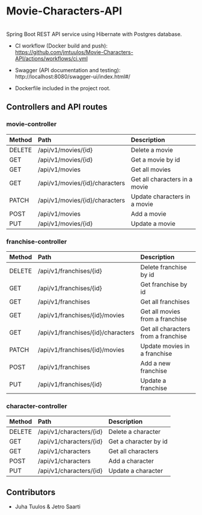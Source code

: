 # Movie-Characters-API

\
Spring Boot REST API service using Hibernate with Postgres database.


- CI workflow (Docker build and push):
https://github.com/jmtuulos/Movie-Characters-API/actions/workflows/ci.yml

- Swagger (API documentation and testing):
http://localhost:8080/swagger-ui/index.html#/

- Dockerfile included in the project root.  
   

## Controllers and API routes

### movie-controller  
| Method | Path                           | Description                   |
|:-------|:-------------------------------|:------------------------------|
| DELETE | /api/v1/movies/{id}            | Delete a movie                |
| GET    | /api/v1/movies/{id}            | Get a movie by id             |
| GET    | /api/v1/movies                 | Get all movies                |  
| GET    | /api/v1/movies/{id}/characters | Get all characters in a movie |  
| PATCH  | /api/v1/movies/{id}/characters | Update characters in a movie  |  
| POST   | /api/v1/movies                 | Add a movie                   | 
| PUT    | /api/v1/movies/{id}            | Update a movie                |  

### franchise-controller
| Method | Path                               | Description                         |
|:-------|:-----------------------------------|:------------------------------------|
| DELETE | /api/v1/franchises/{id}            | Delete franchise by id              | 
| GET    | /api/v1/franchises/{id}            | Get franchise by id                 |  
| GET    | /api/v1/franchises                 | Get all franchises                  | 
| GET    | /api/v1/franchises/{id}/movies     | Get all movies from a franchise     | 
| GET    | /api/v1/franchises/{id}/characters | Get all characters from a franchise |  
| PATCH  | /api/v1/franchises/{id}/movies     | Update movies in a franchise        |  
| POST   | /api/v1/franchises                 | Add a new franchise                 | 
| PUT    | /api/v1/franchises/{id}            | Update a franchise                  |  

### character-controller
| Method | Path                    | Description           |
|:-------|:------------------------|:----------------------|
| DELETE | /api/v1/characters/{id} | Delete a character    |  
| GET    | /api/v1/characters/{id} | Get a character by id |  
| GET    | /api/v1/characters      | Get all characters    |  
| POST   | /api/v1/characters      | Add a character       |  
| PUT    | /api/v1/characters/{id} | Update a character    | 

## Contributors
- Juha Tuulos & Jetro Saarti


